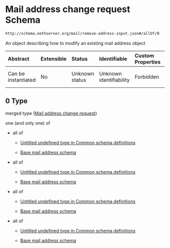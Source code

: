 # Mail address change request Schema

```txt
http://schema.nethserver.org/mail/remove-address-input.json#/allOf/0
```

An object describing how to modify an existing mail address object

| Abstract            | Extensible | Status         | Identifiable            | Custom Properties | Additional Properties | Access Restrictions | Defined In                                                                           |
| :------------------ | :--------- | :------------- | :---------------------- | :---------------- | :-------------------- | :------------------ | :----------------------------------------------------------------------------------- |
| Can be instantiated | No         | Unknown status | Unknown identifiability | Forbidden         | Allowed               | none                | [remove-address-input.json\*](mail/remove-address-input.json "open original schema") |

## 0 Type

merged type ([Mail address change request](mail-defs-mail-address-change-request.md))

one (and only one) of

* all of

  * [Untitled undefined type in Common schema definitions](mail-defs-mail-address-change-request-oneof-0-allof-0.md "check type definition")

  * [Base mail address schema](mail-defs-base-mail-address-schema.md "check type definition")

* all of

  * [Untitled undefined type in Common schema definitions](mail-defs-mail-address-change-request-oneof-1-allof-0.md "check type definition")

  * [Base mail address schema](mail-defs-base-mail-address-schema.md "check type definition")

* all of

  * [Untitled undefined type in Common schema definitions](mail-defs-mail-address-change-request-oneof-2-allof-0.md "check type definition")

  * [Base mail address schema](mail-defs-base-mail-address-schema.md "check type definition")

* all of

  * [Untitled undefined type in Common schema definitions](mail-defs-mail-address-change-request-oneof-3-allof-0.md "check type definition")

  * [Base mail address schema](mail-defs-base-mail-address-schema.md "check type definition")
